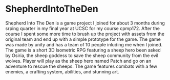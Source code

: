# ShepherdIntoTheDen
Shepherd Into The Den is a game project I joined for about 3 months during srping quarter in my final year at UCSC for my course cpmp172. After the course I spent some more time to brush up the project with assets from the original team and end up with a simple prototype for the game. The game was made by unity and has a team of 10 people inluding me when I joined. The game is a short 3D Isometric RPG featuring a sheep hero been asked by Osiria, the sheep goddess to save the sheep community from the evil wolves. Player will play as the sheep hero named Patch and go on an adventure to rescue the sheeps. The game features combats with a few enemies, a crafting system, abilities, and stunning art.
